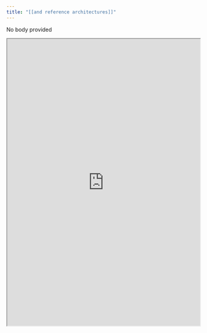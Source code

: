 ```yaml
---
title: "[[and reference architectures]]"
---
```


No body provided
<iframe height="750" width="100%" src="https://ewelton.github.io/ktest/wiki.html#%5B%5Band%20reference%20architectures%5D%5D"></iframe>
